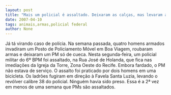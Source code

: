 ```yaml
---
layout: post
title: "Mais um policial é assaltado. Deixaram as calças, mas levaram as armas"
date: 2007-04-10
tags: animais,armas,policial federal
author: None
---
```

Já tá virando caso de polícia.
Na semana passada, quatro homens armados invadiram um Posto de Policiamento Móvel em Boa Viagem, roubaram armas e deixaram um PM só de cueca. 
Nesta segunda-feira, um policial militar do 6º BPM foi assaltado, na Rua José de Holanda, que fica nas imediações da Igreja da Torre, Zona Oeste do Recife. Embora fardado, o PM não estava de serviço. 
O assalto foi praticado por dois homens em uma bicicleta. Os ladrões fugiram em direção à Favela Santa Luzia, levando o revólver calibre 38 do policial. 
Ninguém havia sido preso. Essa é a 2ª vez em menos de uma semana que PMs são assaltados. 